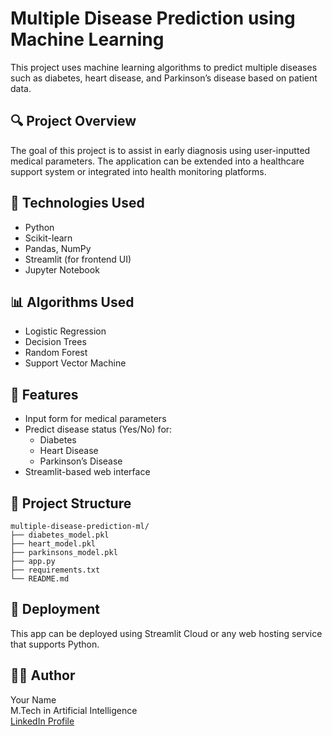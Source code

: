 # Multiple Disease Prediction using Machine Learning

This project uses machine learning algorithms to predict multiple diseases such as diabetes, heart disease, and Parkinson’s disease based on patient data.

## 🔍 Project Overview
The goal of this project is to assist in early diagnosis using user-inputted medical parameters. The application can be extended into a healthcare support system or integrated into health monitoring platforms.

## 🧠 Technologies Used
- Python
- Scikit-learn
- Pandas, NumPy
- Streamlit (for frontend UI)
- Jupyter Notebook

## 📊 Algorithms Used
- Logistic Regression
- Decision Trees
- Random Forest
- Support Vector Machine

## 🧪 Features
- Input form for medical parameters
- Predict disease status (Yes/No) for:
  - Diabetes
  - Heart Disease
  - Parkinson’s Disease
- Streamlit-based web interface

## 📁 Project Structure
```
multiple-disease-prediction-ml/
├── diabetes_model.pkl  
├── heart_model.pkl  
├── parkinsons_model.pkl  
├── app.py  
├── requirements.txt  
└── README.md
```

## 🚀 Deployment
This app can be deployed using Streamlit Cloud or any web hosting service that supports Python.

## 🧑‍💻 Author
Your Name  
M.Tech in Artificial Intelligence  
[LinkedIn Profile](https://linkedin.com/in/yourname)
